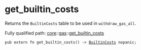 # get_builtin_costs

Returns the `BuiltinCosts` table to be used in `withdraw_gas_all`.

Fully qualified path: [core](./core.md)::[gas](./core-gas.md)::[get_builtin_costs](./core-gas-get_builtin_costs.md)

<pre><code class="language-cairo">pub extern fn get_builtin_costs() -&gt; <a href="core-gas-BuiltinCosts.html">BuiltinCosts</a> nopanic;</code></pre>

